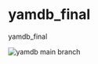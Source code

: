 # yamdb_final
yamdb_final

![yamdb main branch](https://github.com/gutolin/yamdb_final/actions/workflows/yamdb_workflow.yml/badge.svg)